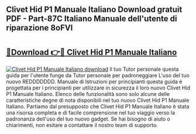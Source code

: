 ## Clivet Hid P1 Manuale Italiano Download gratuit PDF - Part-87C Italiano Manuale dell'utente di riparazione 8oFVl

# <h2><a href="http://dfaod2.blite.top/?on=Clivet+Hid+P1+Manuale+Italiano">🔗Download 👉🔴 Clivet Hid P1 Manuale Italiano</a></h2>

[![Clivet Hid P1 Manuale Italiano download](https://i.imgur.com/lujVjoI.png)](http://dfaod2.blite.top/?on=Clivet+Hid+P1+Manuale+Italiano)
Il tuo Tutor personale questa guida per l'utente funge da Tutor personale per padroneggiare L'uso del tuo nuovo REDDDDDDD. Manuale di Istruzioni per principianti questa guida è progettata per i principianti per utilizzare in sicurezza il loro nuovo Clivet Hid P1 Manuale Italiano. Elenco delle funzionalità sono solo alcune delle caratteristiche degne di nota disponibili nel tuo nuovo Clivet Hid P1 Manuale Italiano. Partiamo dal presupposto che Clivet Hid P1 Manuale Italiano è stata una risorsa completa e di facile comprensione nel tuo viaggio verso la padronanza dell'uso del tuo nuovo gadget. Se hai bisogno di aiuto o chiarimenti, non esitare a contattare il nostro team di supporto.
